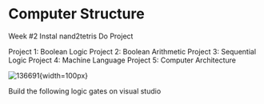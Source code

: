 # Computer Structure

Week #2
Instal nand2tetris
Do Project 

Project 1: Boolean Logic
Project 2: Boolean Arithmetic
Project 3: Sequential Logic
Project 4: Machine Language
Project 5: Computer Architecture

![136691](https://github.com/nicoakuang/mynote/assets/125626500/2ae8baa5-8f2e-4715-b8d7-b38f84e9d158){width=100px}

Build the following logic gates on visual studio

